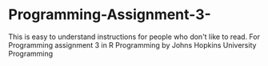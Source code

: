 # Programming-Assignment-3-
This is easy to understand instructions for people who don't like to read.   For Programming assignment 3 in R Programming by Johns Hopkins University Programming 
